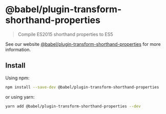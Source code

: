 # @babel/plugin-transform-shorthand-properties

> Compile ES2015 shorthand properties to ES5

See our
website [@babel/plugin-transform-shorthand-properties](https://babeljs.io/docs/babel-plugin-transform-shorthand-properties)
for more information.

## Install

Using npm:

```sh
npm install --save-dev @babel/plugin-transform-shorthand-properties
```

or using yarn:

```sh
yarn add @babel/plugin-transform-shorthand-properties --dev
```
